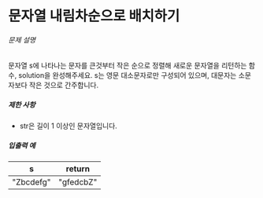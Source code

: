 # 문자열 내림차순으로 배치하기
###### 문제 설명

문자열 s에 나타나는 문자를 큰것부터 작은 순으로 정렬해 새로운 문자열을 리턴하는 함수, solution을 완성해주세요.
s는 영문 대소문자로만 구성되어 있으며, 대문자는 소문자보다 작은 것으로 간주합니다.

##### 제한 사항

- str은 길이 1 이상인 문자열입니다.

##### 입출력 예

| s         | return    |
| --------- | --------- |
| "Zbcdefg" | "gfedcbZ" |